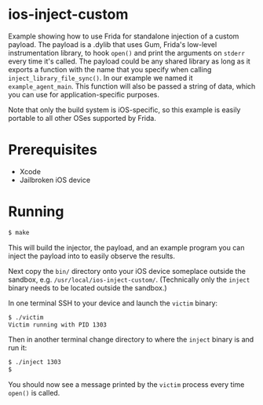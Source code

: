 # ios-inject-custom

Example showing how to use Frida for standalone injection of a custom
payload. The payload is a .dylib that uses Gum, Frida's low-level
instrumentation library, to hook `open()` and print the arguments on
`stderr` every time it's called. The payload could be any shared library
as long as it exports a function with the name that you specify when
calling `inject_library_file_sync()`. In our example we named it
`example_agent_main`. This function will also be passed a string of
data, which you can use for application-specific purposes.

Note that only the build system is iOS-specific, so this example is
easily portable to all other OSes supported by Frida.

# Prerequisites

- Xcode
- Jailbroken iOS device

# Running

```sh
$ make
```

This will build the injector, the payload, and an example program you
can inject the payload into to easily observe the results.

Next copy the `bin/` directory onto your iOS device someplace outside the
sandbox, e.g. `/usr/local/ios-inject-custom/`. (Technically only the `inject`
binary needs to be located outside the sandbox.)

In one terminal SSH to your device and launch the `victim` binary:

```sh
$ ./victim
Victim running with PID 1303
```

Then in another terminal change directory to where the `inject` binary
is and run it:

```sh
$ ./inject 1303
$
```

You should now see a message printed by the `victim` process every time
`open()` is called.
